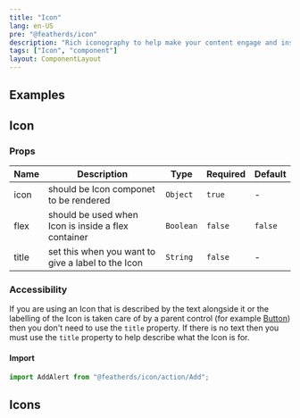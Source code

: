 ```yaml
---
title: "Icon"
lang: en-US
pre: "@featherds/icon"
description: "Rich iconography to help make your content engage and inspire."
tags: ["Icon", "component"]
layout: ComponentLayout
---
```


## Examples

<Icon-Examples />

## Icon

### Props

| Name  | Description                                         | Type      | Required | Default |
| ----- | --------------------------------------------------- | --------- | -------- | ------- |
| icon  | should be Icon componet to be rendered              | `Object`  | `true`   | -       |
| flex  | should be used when Icon is inside a flex container | `Boolean` | `false`  | `false` |
| title | set this when you want to give a label to the Icon  | `String`  | `false`  | -       |

### Accessibility

If you are using an Icon that is described by the text alongside it or the labelling of the Icon is taken care of by a parent control (for example [Button](/Components/Button)) then you don't need to use the `title` property. If there is no text then you must use the `title` property to help describe what the Icon is for.

#### Import

```js
import AddAlert from "@featherds/icon/action/Add";
```

## Icons

<Icon-AllIcons />

